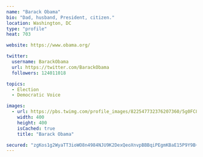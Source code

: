 ```yaml
---
name: "Barack Obama"
bio: "Dad, husband, President, citizen."
location: Washington, DC
type: "profile"
heat: 703

website: https://www.obama.org/

twitter:
  username: BarackObama
  url: https://twitter.com/BarackObama
  followers: 124011018

topics:
  - Election
  - Democratic Voice

images:
  - url: https://pbs.twimg.com/profile_images/822547732376207360/5g0FC8XX_400x400.jpg
    width: 400
    height: 400
    isCached: true
    title: "Barack Obama"

secured: "zgKos1g2WyaTT3ioWO8n4984NJU9K2DexQeoXnvpBBBqiPEgmKBaE15P9Y9B+5h474DcqBer16RZzaQzTIMaPDYeXLsv3VyhDzG4aZwJYhlXbbQdO9DSUr2R3vkfK2lqKak02YQKcUUZqcKBjNPavk6aTW+GM6n+Bu59gR+voN8/H/PbvlkKXNn+T8YSY+30Q9TZY8jGB2y15o9QvvD8Yihen2LSowNtijFGhLeToAlco+0Zxifg/UpnJokvYzxg/+I66ykboHGyFHilzaC0KBGk/cah332ICxpMZienVGkKGSCjBD/MqoQVJ3xDqnWipA+NKi/FpLTag9b8iTuCtxHfdHgITmV29Ojay1CezdTWohss8s2Jlv4VX6TUpD3x2wxmmUkRn5jUn88d/JRArwt6J7IwnVvmlqxyxb30I44=;D26IUJGgPeOBC33hudc+ng=="
---
```


